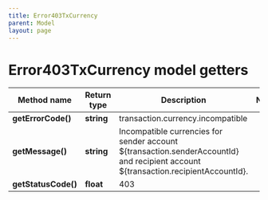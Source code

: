 ```yaml
---
title: Error403TxCurrency
parent: Model
layout: page
---
```


# Error403TxCurrency model getters

Method name | Return type | Description | Notes
------------ | ------------- | ------------- | -------------
**getErrorCode()** | **string** | transaction.currency.incompatible |
**getMessage()** | **string** | Incompatible currencies for sender account ${transaction.senderAccountId} and recipient account ${transaction.recipientAccountId}. |
**getStatusCode()** | **float** | 403 |

